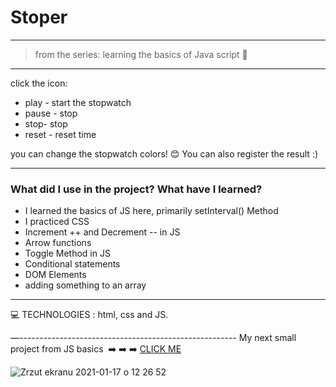 <h1> Stoper </h1>

-------------
>from the series: learning the basics of Java script  :muscle:

----


click the icon:
* play - start the stopwatch
* pause - stop
* stop- stop
* reset - reset time

you can change the stopwatch colors! :blush:
You can also register the result :)

-------

<h3>What did I use in the project? What have I learned?</h3>

* I learned the basics of JS here, primarily setInterval() Method
* I practiced CSS
* Increment ++ and Decrement -- in JS
* Arrow  functions
* Toggle Method in JS
* Conditional statements
* DOM Elements 
* adding something to an array



-----


:computer: TECHNOLOGIES : html, css and JS.

—------------------------------------------------------
My next small project from JS basics  :arrow_right: :arrow_right: :arrow_right: [CLICK ME ](https://github.com/martynakil/STONE-PAPER-SCISSORS-GAME)


 

![Zrzut ekranu 2021-01-17 o 12 26 52](https://user-images.githubusercontent.com/59742201/104839089-497f2800-58bf-11eb-8299-748f2a48ee0a.png)
